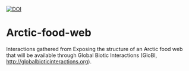 [![DOI](https://zenodo.org/badge/62655911.svg)](https://zenodo.org/badge/latestdoi/62655911)

# Arctic-food-web

Interactions gathered from Exposing the structure of an Arctic food web that will be available through Global Biotic Interactions (GloBI, http://globalbioticinteractions.org).
